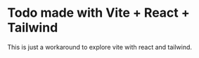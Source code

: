 # Todo made with Vite + React + Tailwind

This is just a workaround to explore vite with react and tailwind.
